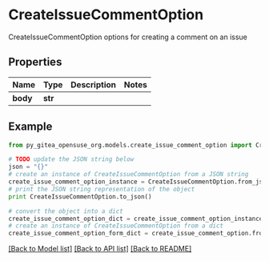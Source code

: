 # CreateIssueCommentOption

CreateIssueCommentOption options for creating a comment on an issue

## Properties
Name | Type | Description | Notes
------------ | ------------- | ------------- | -------------
**body** | **str** |  | 

## Example

```python
from py_gitea_opensuse_org.models.create_issue_comment_option import CreateIssueCommentOption

# TODO update the JSON string below
json = "{}"
# create an instance of CreateIssueCommentOption from a JSON string
create_issue_comment_option_instance = CreateIssueCommentOption.from_json(json)
# print the JSON string representation of the object
print CreateIssueCommentOption.to_json()

# convert the object into a dict
create_issue_comment_option_dict = create_issue_comment_option_instance.to_dict()
# create an instance of CreateIssueCommentOption from a dict
create_issue_comment_option_form_dict = create_issue_comment_option.from_dict(create_issue_comment_option_dict)
```
[[Back to Model list]](../README.md#documentation-for-models) [[Back to API list]](../README.md#documentation-for-api-endpoints) [[Back to README]](../README.md)


